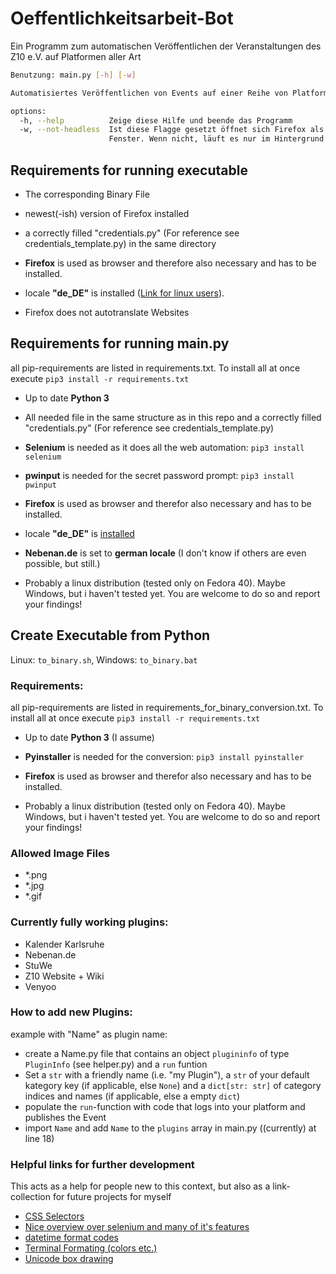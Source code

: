 # Oeffentlichkeitsarbeit-Bot
Ein Programm zum automatischen Veröffentlichen der Veranstaltungen des Z10 e.V. auf Platformen aller Art

``` sh
Benutzung: main.py [-h] [-w]

Automatisiertes Veröffentlichen von Events auf einer Reihe von Platformen

options:
  -h, --help          Zeige diese Hilfe und beende das Programm
  -w, --not-headless  Ist diese Flagge gesetzt öffnet sich Firefox als
                      Fenster. Wenn nicht, läuft es nur im Hintergrund
```


## Requirements for running executable

- The corresponding Binary File

- newest(-ish) version of Firefox installed

- a correctly filled "credentials.py" (For reference see credentials_template.py) in the same directory

- **Firefox** is used as browser and therefore also necessary and has to be installed.

- locale **"de_DE"** is installed ([Link for linux users](https://ubuntuforums.org/showthread.php?t=196414)).

- Firefox does not autotranslate Websites

## Requirements for running main.py

all pip-requirements are listed in requirements.txt. To install all at once execute `pip3 install -r requirements.txt`

- Up to date **Python 3**

- All needed file in the same structure as in this repo and a correctly filled "credentials.py" (For reference see credentials_template.py)

- **Selenium** is needed as it does all the web automation: `pip3 install selenium`

- **pwinput** is needed for the secret password prompt: `pip3 install pwinput`

- **Firefox** is used as browser and therefor also necessary and has to be installed.

- locale **"de_DE"** is [installed](https://ubuntuforums.org/showthread.php?t=196414)

- **Nebenan.de** is set to **german locale** (I don't know if others are even possible, but still.)

- Probably a linux distribution (tested only on Fedora 40). Maybe Windows, but i haven't tested yet. You are welcome to do so and report your findings!

## Create Executable from Python

Linux: `to_binary.sh`, Windows: `to_binary.bat`

### Requirements:

all pip-requirements are listed in requirements_for_binary_conversion.txt. To install all at once execute `pip3 install -r requirements.txt`

- Up to date **Python 3** (I assume)

- **Pyinstaller** is needed for the conversion: `pip3 install pyinstaller`

- **Firefox** is used as browser and therefor also necessary and has to be installed.

- Probably a linux distribution (tested only on Fedora 40). Maybe Windows, but i haven't tested yet. You are welcome to do so and report your findings!

### Allowed Image Files
- *.png
- *.jpg
- *.gif

### Currently fully working plugins:
- Kalender Karlsruhe
- Nebenan.de
- StuWe
- Z10 Website + Wiki
- Venyoo

### How to add new Plugins:
example with "Name" as plugin name:
- create a Name.py file that contains an object `plugininfo` of type `PluginInfo` (see helper.py) and a `run` funtion
- Set a `str` with a friendly name (i.e. "my Plugin"), a `str` of your default kategory key (if applicable, else `None`) and a `dict[str: str]` of category indices and names (if applicable, else a empty `dict`)
- populate the `run`-function with code that logs into your platform and publishes the Event
- import `Name` and add `Name` to the `plugins` array in main.py ((currently) at line 18)

### Helpful links for further development
This acts as a help for people new to this context, but also as a link-collection for future projects for myself
- [CSS Selectors](https://www.w3schools.com/cssref/css_selectors.php)
- [Nice overview over selenium and many of it's features](https://pythonexamples.org/python-selenium-introduction/)
- [datetime format codes](https://www.geeksforgeeks.org/python-datetime-strptime-function/)
- [Terminal Formating (colors etc.)](https://stackoverflow.com/questions/4842424/list-of-ansi-color-escape-sequences)
- [Unicode box drawing](https://en.wikipedia.org/wiki/Box-drawing_characters)
